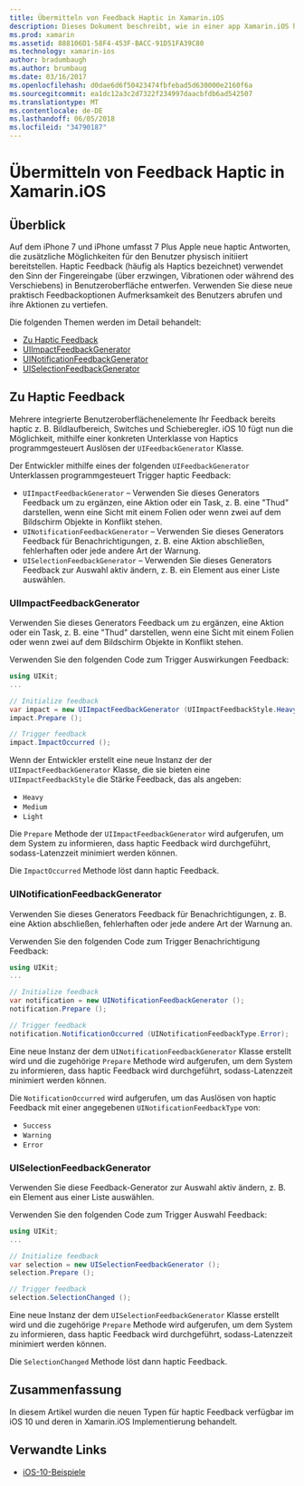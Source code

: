 ```yaml
---
title: Übermitteln von Feedback Haptic in Xamarin.iOS
description: Dieses Dokument beschreibt, wie in einer app Xamarin.iOS haptic Feedback bereitstellen. Es wird erläutert, UIImpactFeedbackGenerator UINotificationFeedbackGenerator und UISelectionFeedbackGenerator.
ms.prod: xamarin
ms.assetid: 888106D1-58F4-453F-BACC-91D51FA39C80
ms.technology: xamarin-ios
author: bradumbaugh
ms.author: brumbaug
ms.date: 03/16/2017
ms.openlocfilehash: d0dae6d6f50423474fbfebad5d630000e2160f6a
ms.sourcegitcommit: ea1dc12a3c2d7322f234997daacbfdb6ad542507
ms.translationtype: MT
ms.contentlocale: de-DE
ms.lasthandoff: 06/05/2018
ms.locfileid: "34790187"
---
```

# <a name="providing-haptic-feedback-in-xamarinios"></a>Übermitteln von Feedback Haptic in Xamarin.iOS

<a name="Overview" />

## <a name="overview"></a>Überblick

Auf dem iPhone 7 und iPhone umfasst 7 Plus Apple neue haptic Antworten, die zusätzliche Möglichkeiten für den Benutzer physisch initiiert bereitstellen. Haptic Feedback (häufig als Haptics bezeichnet) verwendet den Sinn der Fingereingabe (über erzwingen, Vibrationen oder während des Verschiebens) in Benutzeroberfläche entwerfen. Verwenden Sie diese neue praktisch Feedbackoptionen Aufmerksamkeit des Benutzers abrufen und ihre Aktionen zu vertiefen.

Die folgenden Themen werden im Detail behandelt:

- [Zu Haptic Feedback](#About-Haptic-Feedback)
- [UIImpactFeedbackGenerator](#UIImpactFeedbackGenerator)
- [UINotificationFeedbackGenerator](#UINotificationFeedbackGenerator)
- [UISelectionFeedbackGenerator](#UISelectionFeedbackGenerator)

<a name="About-Haptic-Feedback" />

## <a name="about-haptic-feedback"></a>Zu Haptic Feedback

Mehrere integrierte Benutzeroberflächenelemente Ihr Feedback bereits haptic z. B. Bildlaufbereich, Switches und Schieberegler. iOS 10 fügt nun die Möglichkeit, mithilfe einer konkreten Unterklasse von Haptics programmgesteuert Auslösen der `UIFeedbackGenerator` Klasse.

Der Entwickler mithilfe eines der folgenden `UIFeedbackGenerator` Unterklassen programmgesteuert Trigger haptic Feedback:

- `UIImpactFeedbackGenerator` – Verwenden Sie dieses Generators Feedback um zu ergänzen, eine Aktion oder ein Task, z. B. eine "Thud" darstellen, wenn eine Sicht mit einem Folien oder wenn zwei auf dem Bildschirm Objekte in Konflikt stehen.
- `UINotificationFeedbackGenerator` – Verwenden Sie dieses Generators Feedback für Benachrichtigungen, z. B. eine Aktion abschließen, fehlerhaften oder jede andere Art der Warnung.
- `UISelectionFeedbackGenerator` – Verwenden Sie dieses Generators Feedback zur Auswahl aktiv ändern, z. B. ein Element aus einer Liste auswählen.

<a name="UIImpactFeedbackGenerator" />

### <a name="uiimpactfeedbackgenerator"></a>UIImpactFeedbackGenerator

Verwenden Sie dieses Generators Feedback um zu ergänzen, eine Aktion oder ein Task, z. B. eine "Thud" darstellen, wenn eine Sicht mit einem Folien oder wenn zwei auf dem Bildschirm Objekte in Konflikt stehen.

Verwenden Sie den folgenden Code zum Trigger Auswirkungen Feedback:

```csharp
using UIKit;
...

// Initialize feedback
var impact = new UIImpactFeedbackGenerator (UIImpactFeedbackStyle.Heavy);
impact.Prepare ();

// Trigger feedback
impact.ImpactOccurred ();
```

Wenn der Entwickler erstellt eine neue Instanz der der `UIImpactFeedbackGenerator` Klasse, die sie bieten eine `UIImpactFeedbackStyle` die Stärke Feedback, das als angeben:

- `Heavy`
- `Medium`
- `Light`

Die `Prepare` Methode der `UIImpactFeedbackGenerator` wird aufgerufen, um dem System zu informieren, dass haptic Feedback wird durchgeführt, sodass-Latenzzeit minimiert werden können.

Die `ImpactOccurred` Methode löst dann haptic Feedback.

<a name="UINotificationFeedbackGenerator" />

### <a name="uinotificationfeedbackgenerator"></a>UINotificationFeedbackGenerator

Verwenden Sie dieses Generators Feedback für Benachrichtigungen, z. B. eine Aktion abschließen, fehlerhaften oder jede andere Art der Warnung an.

Verwenden Sie den folgenden Code zum Trigger Benachrichtigung Feedback:

```csharp
using UIKit;
...

// Initialize feedback
var notification = new UINotificationFeedbackGenerator ();
notification.Prepare ();

// Trigger feedback
notification.NotificationOccurred (UINotificationFeedbackType.Error);
```

Eine neue Instanz der dem `UINotificationFeedbackGenerator` Klasse erstellt wird und die zugehörige `Prepare` Methode wird aufgerufen, um dem System zu informieren, dass haptic Feedback wird durchgeführt, sodass-Latenzzeit minimiert werden können.

Die `NotificationOccurred` wird aufgerufen, um das Auslösen von haptic Feedback mit einer angegebenen `UINotificationFeedbackType` von:

- `Success`
- `Warning`
- `Error`

<a name="UISelectionFeedbackGenerator" />

### <a name="uiselectionfeedbackgenerator"></a>UISelectionFeedbackGenerator

Verwenden Sie diese Feedback-Generator zur Auswahl aktiv ändern, z. B. ein Element aus einer Liste auswählen.

Verwenden Sie den folgenden Code zum Trigger Auswahl Feedback:

```csharp
using UIKit;
...

// Initialize feedback
var selection = new UISelectionFeedbackGenerator ();
selection.Prepare ();

// Trigger feedback
selection.SelectionChanged ();
```

Eine neue Instanz der dem `UISelectionFeedbackGenerator` Klasse erstellt wird und die zugehörige `Prepare` Methode wird aufgerufen, um dem System zu informieren, dass haptic Feedback wird durchgeführt, sodass-Latenzzeit minimiert werden können.

Die `SelectionChanged` Methode löst dann haptic Feedback.

## <a name="summary"></a>Zusammenfassung

In diesem Artikel wurden die neuen Typen für haptic Feedback verfügbar im iOS 10 und deren in Xamarin.iOS Implementierung behandelt.

## <a name="related-links"></a>Verwandte Links

- [iOS-10-Beispiele](https://developer.xamarin.com/samples/ios/iOS10/)
